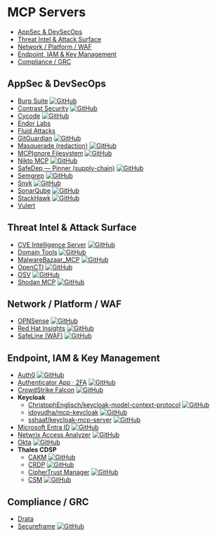 # MCP Servers

- [AppSec & DevSecOps](#appsec--devsecops)
- [Threat Intel & Attack Surface](#threat-intel--attack-surface)
- [Network / Platform / WAF](#network--platform--waf)
- [Endpoint, IAM & Key Management](#endpoint-iam--key-management)
- [Compliance / GRC](#compliance--grc)

## AppSec & DevSecOps

- [Burp Suite](https://github.com/PortSwigger/mcp-server) [![GitHub](https://img.shields.io/github/stars/PortSwigger/mcp-server?label=GitHub%20stars)](https://github.com/PortSwigger/mcp-server)
- [Contrast Security](https://github.com/Contrast-Security-OSS/mcp-contrast) [![GitHub](https://img.shields.io/github/stars/Contrast-Security-OSS/mcp-contrast?label=GitHub%20stars)](https://github.com/Contrast-Security-OSS/mcp-contrast)
- [Cycode](https://github.com/cycodehq/cycode-cli) [![GitHub](https://img.shields.io/github/stars/cycodehq/cycode-cli?label=GitHub%20stars)](https://github.com/cycodehq/cycode-cli)
- [Endor Labs](https://docs.endorlabs.com/deployment/ide/mcp/)
- [Fluid Attacks](https://docs.fluidattacks.com/mcp/)
- [GitGuardian](https://github.com/GitGuardian/gg-mcp) [![GitHub](https://img.shields.io/github/stars/GitGuardian/gg-mcp?label=GitHub%20stars)](https://github.com/GitGuardian/gg-mcp)
- [Masquerade (redaction)](https://github.com/postralai/masquerade) [![GitHub](https://img.shields.io/github/stars/postralai/masquerade?label=GitHub%20stars)](https://github.com/postralai/masquerade)
- [MCPIgnore Filesystem](https://github.com/CyberhavenInc/filesystem-mcpignore) [![GitHub](https://img.shields.io/github/stars/CyberhavenInc/filesystem-mcpignore?label=GitHub%20stars)](https://github.com/CyberhavenInc/filesystem-mcpignore)
- [Nikto MCP](https://github.com/weldpua2008/nikto-mcp) [![GitHub](https://img.shields.io/github/stars/weldpua2008/nikto-mcp?label=GitHub%20stars)](https://github.com/weldpua2008/nikto-mcp)
- [SafeDep — Pinner (supply-chain)](https://github.com/safedep/pinner-mcp) [![GitHub](https://img.shields.io/github/stars/safedep/pinner-mcp?label=GitHub%20stars)](https://github.com/safedep/pinner-mcp)
- [Semgrep](https://github.com/semgrep/mcp) [![GitHub](https://img.shields.io/github/stars/semgrep/mcp?label=GitHub%20stars)](https://github.com/semgrep/mcp)
- [Snyk](https://github.com/snyk/snyk-ls) [![GitHub](https://img.shields.io/github/stars/snyk/snyk-ls?label=GitHub%20stars)](https://github.com/snyk/snyk-ls)
- [SonarQube](https://github.com/SonarSource/sonarqube-mcp-server) [![GitHub](https://img.shields.io/github/stars/SonarSource/sonarqube-mcp-server?label=GitHub%20stars)](https://github.com/SonarSource/sonarqube-mcp-server)
- [StackHawk](https://github.com/stackhawk/stackhawk-mcp) [![GitHub](https://img.shields.io/github/stars/stackhawk/stackhawk-mcp?label=GitHub%20stars)](https://github.com/stackhawk/stackhawk-mcp)
- [Vulert](https://vulert.com)

## Threat Intel & Attack Surface

- [CVE Intelligence Server](https://github.com/gnlds/mcp-cve-intelligence-server-lite) [![GitHub](https://img.shields.io/github/stars/gnlds/mcp-cve-intelligence-server-lite?label=GitHub%20stars)](https://github.com/gnlds/mcp-cve-intelligence-server-lite)
- [Domain Tools](https://github.com/deshabhishek007/domain-tools-mcp-server) [![GitHub](https://img.shields.io/github/stars/deshabhishek007/domain-tools-mcp-server?label=GitHub%20stars)](https://github.com/deshabhishek007/domain-tools-mcp-server)
- [MalwareBazaar_MCP](https://github.com/mytechnotalent/MalwareBazaar_MCP) [![GitHub](https://img.shields.io/github/stars/mytechnotalent/MalwareBazaar_MCP?label=GitHub%20stars)](https://github.com/mytechnotalent/MalwareBazaar_MCP)
- [OpenCTI](https://github.com/Spathodea-Network/opencti-mcp) [![GitHub](https://img.shields.io/github/stars/Spathodea-Network/opencti-mcp?label=GitHub%20stars)](https://github.com/Spathodea-Network/opencti-mcp)
- [OSV](https://github.com/StacklokLabs/osv-mcp) [![GitHub](https://img.shields.io/github/stars/StacklokLabs/osv-mcp?label=GitHub%20stars)](https://github.com/StacklokLabs/osv-mcp)
- [Shodan MCP](https://github.com/Hexix23/shodan-mcp) [![GitHub](https://img.shields.io/github/stars/Hexix23/shodan-mcp?label=GitHub%20stars)](https://github.com/Hexix23/shodan-mcp)

## Network / Platform / WAF

- [OPNSense](https://github.com/vespo92/OPNSenseMCP) [![GitHub](https://img.shields.io/github/stars/vespo92/OPNSenseMCP?label=GitHub%20stars)](https://github.com/vespo92/OPNSenseMCP)
- [Red Hat Insights](https://github.com/RedHatInsights/insights-mcp) [![GitHub](https://img.shields.io/github/stars/RedHatInsights/insights-mcp?label=GitHub%20stars)](https://github.com/RedHatInsights/insights-mcp)
- [SafeLine (WAF)](https://github.com/chaitin/SafeLine/tree/main/cmd/mcp_server) [![GitHub](https://img.shields.io/github/stars/chaitin/SafeLine?label=GitHub%20stars)](https://github.com/chaitin/SafeLine)

## Endpoint, IAM & Key Management

- [Auth0](https://github.com/auth0/auth0-mcp-server) [![GitHub](https://img.shields.io/github/stars/auth0/auth0-mcp-server?label=GitHub%20stars)](https://github.com/auth0/auth0-mcp-server)
- [Authenticator App · 2FA](https://github.com/firstorderai/authenticator_mcp) [![GitHub](https://img.shields.io/github/stars/firstorderai/authenticator_mcp?label=GitHub%20stars)](https://github.com/firstorderai/authenticator_mcp)
- [CrowdStrike Falcon](https://github.com/CrowdStrike/falcon-mcp) [![GitHub](https://img.shields.io/github/stars/CrowdStrike/falcon-mcp?label=GitHub%20stars)](https://github.com/CrowdStrike/falcon-mcp)
- **Keycloak**
  - [ChristophEnglisch/keycloak-model-context-protocol](https://github.com/ChristophEnglisch/keycloak-model-context-protocol) [![GitHub](https://img.shields.io/github/stars/ChristophEnglisch/keycloak-model-context-protocol?label=GitHub%20stars)](https://github.com/ChristophEnglisch/keycloak-model-context-protocol)
  - [idoyudha/mcp-keycloak](https://github.com/idoyudha/mcp-keycloak) [![GitHub](https://img.shields.io/github/stars/idoyudha/mcp-keycloak?label=GitHub%20stars)](https://github.com/idoyudha/mcp-keycloak)
  - [sshaaf/keycloak-mcp-server](https://github.com/sshaaf/keycloak-mcp-server) [![GitHub](https://img.shields.io/github/stars/sshaaf/keycloak-mcp-server?label=GitHub%20stars)](https://github.com/sshaaf/keycloak-mcp-server)
- [Microsoft Entra ID](https://github.com/hieuttmmo/entraid-mcp-server) [![GitHub](https://img.shields.io/github/stars/hieuttmmo/entraid-mcp-server?label=GitHub%20stars)](https://github.com/hieuttmmo/entraid-mcp-server)
- [Netwrix Access Analyzer](https://github.com/netwrix/mcp-server-naa) [![GitHub](https://img.shields.io/github/stars/netwrix/mcp-server-naa?label=GitHub%20stars)](https://github.com/netwrix/mcp-server-naa)
- [Okta](https://github.com/kapilduraphe/okta-mcp-server) [![GitHub](https://img.shields.io/github/stars/kapilduraphe/okta-mcp-server?label=GitHub%20stars)](https://github.com/kapilduraphe/okta-mcp-server)
- **Thales CDSP**
  - [CAKM](https://github.com/sanyambassi/thales-cdsp-cakm-mcp-server) [![GitHub](https://img.shields.io/github/stars/sanyambassi/thales-cdsp-cakm-mcp-server?label=GitHub%20stars)](https://github.com/sanyambassi/thales-cdsp-cakm-mcp-server)
  - [CRDP](https://github.com/sanyambassi/thales-cdsp-crdp-mcp-server) [![GitHub](https://img.shields.io/github/stars/sanyambassi/thales-cdsp-crdp-mcp-server?label=GitHub%20stars)](https://github.com/sanyambassi/thales-cdsp-crdp-mcp-server)
  - [CipherTrust Manager](https://github.com/sanyambassi/ciphertrust-manager-mcp-server) [![GitHub](https://img.shields.io/github/stars/sanyambassi/ciphertrust-manager-mcp-server?label=GitHub%20stars)](https://github.com/sanyambassi/ciphertrust-manager-mcp-server)
  - [CSM](https://github.com/sanyambassi/thales-cdsp-csm-mcp-server) [![GitHub](https://img.shields.io/github/stars/sanyambassi/thales-cdsp-csm-mcp-server?label=GitHub%20stars)](https://github.com/sanyambassi/thales-cdsp-csm-mcp-server)

## Compliance / GRC

- [Drata](https://drata.com/mcp)
- [Secureframe](https://github.com/secureframe/secureframe-mcp-server) [![GitHub](https://img.shields.io/github/stars/secureframe/secureframe-mcp-server?label=GitHub%20stars)](https://github.com/secureframe/secureframe-mcp-server)
